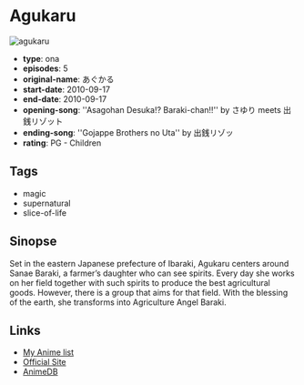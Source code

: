 # Agukaru

![agukaru](https://cdn.myanimelist.net/images/anime/8/26860.jpg)

-   **type**: ona
-   **episodes**: 5
-   **original-name**: あぐかる
-   **start-date**: 2010-09-17
-   **end-date**: 2010-09-17
-   **opening-song**: ''Asagohan Desuka!? Baraki-chan!!'' by さゆり meets 出銭リゾット
-   **ending-song**: ''Gojappe Brothers no Uta'' by 出銭リゾッ
-   **rating**: PG - Children

## Tags

-   magic
-   supernatural
-   slice-of-life

## Sinopse

Set in the eastern Japanese prefecture of Ibaraki, Agukaru centers around Sanae Baraki, a farmer’s daughter who can see spirits. Every day she works on her field together with such spirits to produce the best agricultural goods. However, there is a group that aims for that field. With the blessing of the earth, she transforms into Agriculture Angel Baraki.

## Links

-   [My Anime list](https://myanimelist.net/anime/9689/Agukaru)
-   [Official Site](http://puyukai.com/agukaru/)
-   [AnimeDB](http://anidb.info/perl-bin/animedb.pl?show=anime&aid=7944)
